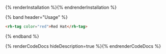 {% renderInstallation %}{% endrenderInstallation %}

{% band header="Usage" %}
```html
<rh-tag color="red">Red Hat</rh-tag>
```
{% endband %}

{% renderCodeDocs hideDescription=true %}{% endrenderCodeDocs %}
